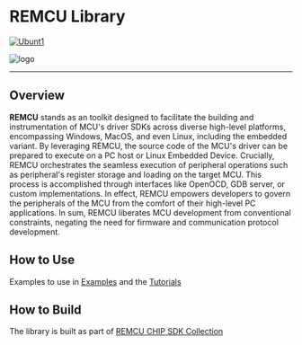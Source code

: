 # REMCU Library

[![Ubunt1](https://github.com/remotemcu/remcu/actions/workflows/Ubuntu.yml/badge.svg)](https://github.com/remotemcu/remcu/actions/workflows/Ubuntu.yml)

![logo](img/logo.png)

---

## Overview

**REMCU** stands as an toolkit designed to facilitate the building and instrumentation of MCU's driver SDKs across diverse high-level platforms, encompassing Windows, MacOS, and even Linux, including the embedded variant. By leveraging REMCU, the source code of the MCU's driver can be prepared to execute on a PC host or Linux Embedded Device. Crucially, REMCU orchestrates the seamless execution of peripheral operations such as peripheral's register storage and loading on the target MCU. This process is accomplished through interfaces like OpenOCD, GDB server, or custom implementations. In effect, REMCU empowers developers to govern the peripherals of the MCU from the comfort of their high-level PC applications. In sum, REMCU liberates MCU development from conventional constraints, negating the need for firmware and communication protocol development.

## How to Use

Examples to use in [Examples](https://github.com/remotemcu/remcu_examples) and the [Tutorials](https://remotemcu.com/tutorials)

## How to Build

The library is built as part of [REMCU CHIP SDK Collection](https://github.com/remotemcu/remcu-chip-sdks)
